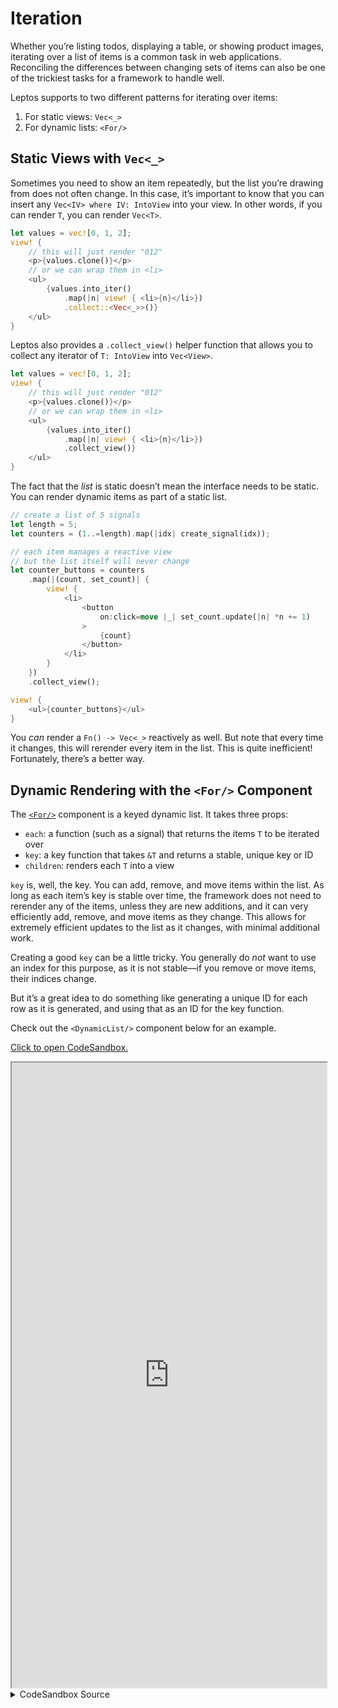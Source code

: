 # Iteration

Whether you’re listing todos, displaying a table, or showing product images,
iterating over a list of items is a common task in web applications. Reconciling
the differences between changing sets of items can also be one of the trickiest
tasks for a framework to handle well.

Leptos supports to two different patterns for iterating over items:

1. For static views: `Vec<_>`
2. For dynamic lists: `<For/>`

## Static Views with `Vec<_>`

Sometimes you need to show an item repeatedly, but the list you’re drawing from
does not often change. In this case, it’s important to know that you can insert
any `Vec<IV> where IV: IntoView` into your view. In other words, if you can render
`T`, you can render `Vec<T>`.

```rust
let values = vec![0, 1, 2];
view! {
    // this will just render "012"
    <p>{values.clone()}</p>
    // or we can wrap them in <li>
    <ul>
        {values.into_iter()
            .map(|n| view! { <li>{n}</li>})
            .collect::<Vec<_>>()}
    </ul>
}
```

Leptos also provides a `.collect_view()` helper function that allows you to collect any iterator of `T: IntoView` into `Vec<View>`.

```rust
let values = vec![0, 1, 2];
view! {
    // this will just render "012"
    <p>{values.clone()}</p>
    // or we can wrap them in <li>
    <ul>
        {values.into_iter()
            .map(|n| view! { <li>{n}</li>})
            .collect_view()}
    </ul>
}
```

The fact that the _list_ is static doesn’t mean the interface needs to be static.
You can render dynamic items as part of a static list.

```rust
// create a list of 5 signals
let length = 5;
let counters = (1..=length).map(|idx| create_signal(idx));

// each item manages a reactive view
// but the list itself will never change
let counter_buttons = counters
    .map(|(count, set_count)| {
        view! {
            <li>
                <button
                    on:click=move |_| set_count.update(|n| *n += 1)
                >
                    {count}
                </button>
            </li>
        }
    })
    .collect_view();

view! {
    <ul>{counter_buttons}</ul>
}
```

You _can_ render a `Fn() -> Vec<_>` reactively as well. But note that every time
it changes, this will rerender every item in the list. This is quite inefficient!
Fortunately, there’s a better way.

## Dynamic Rendering with the `<For/>` Component

The [`<For/>`](https://docs.rs/leptos/latest/leptos/fn.For.html) component is a
keyed dynamic list. It takes three props:

- `each`: a function (such as a signal) that returns the items `T` to be iterated over
- `key`: a key function that takes `&T` and returns a stable, unique key or ID
- `children`: renders each `T` into a view

`key` is, well, the key. You can add, remove, and move items within the list. As
long as each item’s key is stable over time, the framework does not need to rerender
any of the items, unless they are new additions, and it can very efficiently add,
remove, and move items as they change. This allows for extremely efficient updates
to the list as it changes, with minimal additional work.

Creating a good `key` can be a little tricky. You generally do _not_ want to use
an index for this purpose, as it is not stable—if you remove or move items, their
indices change.

But it’s a great idea to do something like generating a unique ID for each row as
it is generated, and using that as an ID for the key function.

Check out the `<DynamicList/>` component below for an example.

[Click to open CodeSandbox.](https://codesandbox.io/p/sandbox/4-iteration-sglt1o?file=%2Fsrc%2Fmain.rs&selection=%5B%7B%22endColumn%22%3A6%2C%22endLineNumber%22%3A55%2C%22startColumn%22%3A5%2C%22startLineNumber%22%3A31%7D%5D)

<iframe src="https://codesandbox.io/p/sandbox/4-iteration-sglt1o?file=%2Fsrc%2Fmain.rs&selection=%5B%7B%22endColumn%22%3A6%2C%22endLineNumber%22%3A55%2C%22startColumn%22%3A5%2C%22startLineNumber%22%3A31%7D%5D" width="100%" height="1000px" style="max-height: 100vh"></iframe>

<details>
<summary>CodeSandbox Source</summary>

```rust
use leptos::*;

// Iteration is a very common task in most applications.
// So how do you take a list of data and render it in the DOM?
// This example will show you the two ways:
// 1) for mostly-static lists, using Rust iterators
// 2) for lists that grow, shrink, or move items, using <For/>

#[component]
fn App() -> impl IntoView {
    view! {
        <h1>"Iteration"</h1>
        <h2>"Static List"</h2>
        <p>"Use this pattern if the list itself is static."</p>
        <StaticList length=5/>
        <h2>"Dynamic List"</h2>
        <p>"Use this pattern if the rows in your list will change."</p>
        <DynamicList initial_length=5/>
    }
}

/// A list of counters, without the ability
/// to add or remove any.
#[component]
fn StaticList(

    /// How many counters to include in this list.
    length: usize,
) -> impl IntoView {
    // create counter signals that start at incrementing numbers
    let counters = (1..=length).map(|idx| create_signal(idx));

    // when you have a list that doesn't change, you can
    // manipulate it using ordinary Rust iterators
    // and collect it into a Vec<_> to insert it into the DOM
    let counter_buttons = counters
        .map(|(count, set_count)| {
            view! {
                <li>
                    <button
                        on:click=move |_| set_count.update(|n| *n += 1)
                    >
                        {count}
                    </button>
                </li>
            }
        })
        .collect::<Vec<_>>();

    // Note that if `counter_buttons` were a reactive list
    // and its value changed, this would be very inefficient:
    // it would rerender every row every time the list changed.
    view! {
        <ul>{counter_buttons}</ul>
    }
}

/// A list of counters that allows you to add or
/// remove counters.
#[component]
fn DynamicList(

    /// The number of counters to begin with.
    initial_length: usize,
) -> impl IntoView {
    // This dynamic list will use the <For/> component.
    // <For/> is a keyed list. This means that each row
    // has a defined key. If the key does not change, the row
    // will not be re-rendered. When the list changes, only
    // the minimum number of changes will be made to the DOM.

    // `next_counter_id` will let us generate unique IDs
    // we do this by simply incrementing the ID by one
    // each time we create a counter
    let mut next_counter_id = initial_length;

    // we generate an initial list as in <StaticList/>
    // but this time we include the ID along with the signal
    let initial_counters = (0..initial_length)
        .map(|id| (id, create_signal(id + 1)))
        .collect::<Vec<_>>();

    // now we store that initial list in a signal
    // this way, we'll be able to modify the list over time,
    // adding and removing counters, and it will change reactively
    let (counters, set_counters) = create_signal(initial_counters);

    let add_counter = move |_| {
        // create a signal for the new counter
        let sig = create_signal(next_counter_id + 1);
        // add this counter to the list of counters
        set_counters.update(move |counters| {
            // since `.update()` gives us `&mut T`
            // we can just use normal Vec methods like `push`
            counters.push((next_counter_id, sig))
        });
        // increment the ID so it's always unique
        next_counter_id += 1;
    };

    view! {
        <div>
            <button on:click=add_counter>
                "Add Counter"
            </button>
            <ul>
                // The <For/> component is central here
                // This allows for efficient, key list rendering
                <For
                    // `each` takes any function that returns an iterator
                    // this should usually be a signal or derived signal
                    // if it's not reactive, just render a Vec<_> instead of <For/>
                    each=counters
                    // the key should be unique and stable for each row
                    // using an index is usually a bad idea, unless your list
                    // can only grow, because moving items around inside the list
                    // means their indices will change and they will all rerender
                    key=|counter| counter.0
                    // `children` receives each item from your `each` iterator
                    // and returns a view
                    children=move |(id, (count, set_count))| {
                        view! {
                            <li>
                                <button
                                    on:click=move |_| set_count.update(|n| *n += 1)
                                >
                                    {count}
                                </button>
                                <button
                                    on:click=move |_| {
                                        set_counters.update(|counters| {
                                            counters.retain(|(counter_id, _)| counter_id != &id)
                                        });
                                    }
                                >
                                    "Remove"
                                </button>
                            </li>
                        }
                    }
                />
            </ul>
        </div>
    }
}

fn main() {
    leptos::mount_to_body(|| view! { <App/> })
}

```

</details>
</preview>
